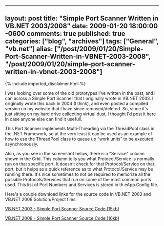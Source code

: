   ---
  layout: post
  title: "Simple Port Scanner Written in VB.NET 2003/2008"
  date: 2009-01-20 18:00:00 -0600
  comments: true
  published: true
  categories: ["blog", "archives"]
  tags: ["General", "vb.net"]
  alias: ["/post/2009/01/20/Simple-Port-Scanner-Written-in-VBNET-2003-2008", "/post/2009/01/20/simple-port-scanner-written-in-vbnet-2003-2008"]
  ---
<!-- more -->
{% include imported_disclaimer.html %}
<p>
I was looking over some of the old prototypes&nbsp;I&#39;ve written&nbsp;in the past, and I can across a Simple Port Scanner&nbsp;that I originally wrote in VB.NET 2003. I originally wrote this back in&nbsp;2004 (I think), and even posted a compiled version on my website that I have since removed/deleted. So, since it&#39;s just&nbsp;sitting on my hard drive collecting virtual dust, I thought I&#39;d post it here in case anyone else can find it usefull. 
</p>
<p>
This Port Scanner implements Multi-Threading via the ThreadPool class in the .NET Framework, so at the very least it can be used as an example of how to use the ThreadPool class to queue up &quot;work units&quot; to be executed asynchronously. 
</p>
<p>
Also, as you see in the screenshot below, there is a &quot;Service&quot; column shown in the Grid. This column tells you what Protocol/Service is normally run on that specific port. It doesn&#39;t check for that Protocol/Service on that port, but it helps as a quick reference as to what Protocol/Service may be running there. It&#39;s nice sometimes to not be required to memorize all the possible Protocols/Services that run on some of the most common ports used. This list of Port Numbers and Services is stored in th eApp.Config file. 
</p>
<p>
Here&#39;s a couple download links for the source code in VB.NET 2003 and VB.NET 2008&nbsp;Solution/Project files: 
</p>
<p>
<a href="/file.axd?file=VBdotNet_PortScanner_VS2003.zip">VB.NET 2003 - Simple Port Scanner Source Code (15kb)</a> 
</p>
<a href="/file.axd?file=VBdotNET_PortScanner_VS2008.zip">VB.NET 2008 - Simple Port Scanner Source Code (16kb)</a> 
<p>
<img src="/image.axd?picture=VBdotNet_SimplePortScanner.png" alt="" /> 
</p>
